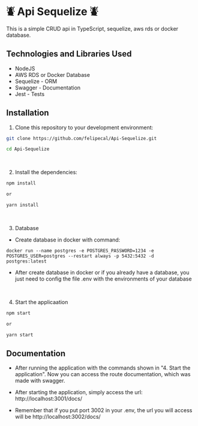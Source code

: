 # ⛇ Api Sequelize ⛇

This is a simple CRUD api in TypeScript, sequelize, aws rds or docker database.

## Technologies and Libraries Used

- NodeJS
- AWS RDS or Docker Database
- Sequelize - ORM
- Swagger - Documentation
- Jest - Tests

## Installation

1. Clone this repository to your development environment:

```bash
git clone https://github.com/felipecal/Api-Sequelize.git

cd Api-Sequelize
```

<br>

2. Install the dependencies:

```bash
npm install

or

yarn install
```

<br>

3. Database

- Create database in docker with command:

```
docker run --name postgres -e POSTGRES_PASSWORD=1234 -e POSTGRES_USER=postgres --restart always -p 5432:5432 -d postgres:latest
```

- After create database in docker or if you already have a database, you just need to config the file .env with the environments of your database

<br>

4. Start the applicaation

```bash
npm start

or

yarn start

```

## Documentation

- After running the application with the commands shown in "4. Start the application". Now you can access the route documentation, which was made with swagger.

- After starting the application, simply access the url: http://localhost:3001/docs/

- Remember that if you put port 3002 in your .env, the url you will access will be http://localhost:3002/docs/
